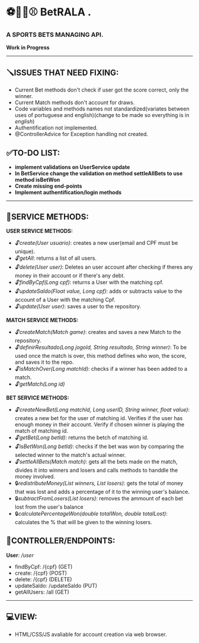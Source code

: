 # ⚽️🏀️🏈️⚾️ BetRALA .
### A SPORTS BETS MANAGING API. 
**Work in Progress**

---

## 🪛️ISSUES THAT NEED FIXING: 
- Current Bet methods don't check if user got the score correct, only the winner.
- Current Match methods don't account for draws.
- Code variables and methods names not standardized(variates between uses of portuguese and english)(change to be made so everything is in *english*)
- Authentification not implemented.
- @ControllerAdvice for Exception handling not created.

## ✅️TO-DO LIST:
- **implement validations on UserService update**
- **In BetService change the validation on method settleAllBets to use method isBetWon**
- **Create missing end-points**
- **Implement authentification/login methods**
---
## 👷️SERVICE METHODS:
**USER SERVICE METHODS:**
- 🔓️*create(User usuario)*: creates a new user(email and CPF must be unique).
- 🔓️*getAll*: returns a list of all users.
- 🔓️*delete(User user)*: Deletes an user account after checking if theres any money in their account or if there's any debt.
- 🔓️*findByCpf(Long cpf)*: returns a User with the matching cpf.
- 🔓️*updateSaldo(Float value, Long cpf)*: adds or subtracts value to the account of a User with the matching Cpf.
- 🔓️*update(User user)*: saves a user to the repository.

**MATCH SERVICE METHODS:**
- 🔓️*createMatch(Match game)*: creates and saves a new Match to the repository.
- 🔓️*definirResultado(Long jogoId, String resultado, String winner)*: To be used once the match is over, this method defines who won, the score, and saves it to the repo.
- 🔓️*isMatchOver(Long matchId)*: checks if a winner has been added to a match.
- 🔓️*getMatch(Long id)*

**BET SERVICE METHODS:**
- 🔓️*createNewBet(Long matchId, Long userID, String winner, float value)*: creates a new bet for the user of matching id. Verifies if the user has enough money in their account. Verify if chosen winner is playing the match of matching id.
- 🔓️*getBet(Long betId)*: returns the betch of matching id.
- 🔓️*isBetWon(Long betId)*: checks if the bet was won by comparing the selected winner to the match's actual winner.
- 🔓️*settleAllBets(Match match)*: gets all the bets made on the match, divides it into winners and losers and calls methods to handdle the money involved. 
- 🔒️*redistributeMoney(List winners, List losers)*: gets the total of money that was lost and adds a percentage of it to the winning user's balance.
- 🔒️*subtractFromLosers(List losers)*: removes the ammount of each bet lost from the user's balance
- 🔒️*calculatePercentageWon(double totalWon, double totalLost)*: calculates the % that will be given to the winning losers.


## 🔗️CONTROLLER/ENDPOINTS:
**User**: */user*
 - findByCpf: /{cpf} (GET)
 - create: /{cpf} (POST)
 - delete: /{cpf} (DELETE)
 - updateSaldo: /updateSaldo (PUT)
 - getAllUsers: /all (GET)

---

## 💻️VIEW:
- HTML/CSS/JS avaliable for account creation via web browser.

